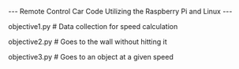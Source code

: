 --- Remote Control Car Code Utilizing the Raspberry Pi and Linux ---

objective1.py # Data collection for speed calculation

objective2.py # Goes to the wall without hitting it

objective3.py # Goes to an object at a given speed
